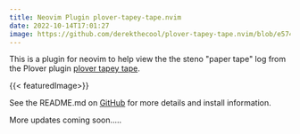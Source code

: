 ```yaml
---
title: Neovim Plugin plover-tapey-tape.nvim
date: 2022-10-14T17:01:27
image: https://github.com/derekthecool/plover-tapey-tape.nvim/blob/e5743fdb0d38353732afc716e9adb6affa7864c3/images/plover-tapey-tape-demo1.jpg?raw=true
---
```


This is a plugin for neovim to help view the the steno "paper tape" log from the
Plover plugin [plover tapey tape](https://github.com/rabbitgrowth/plover-tapey-tape).

{{< featuredImage>}}

See the README.md on [GitHub](https://github.com/derekthecool/plover-tapey-tape.nvim)
for more details and install information.

<script
id="asciicast-527205"
src="https://asciinema.org/a/527205.js"
async
data-autoplay="true"
data-size="big"
data-loop="1"
data-startAt="10"
></script>

More updates coming soon.....